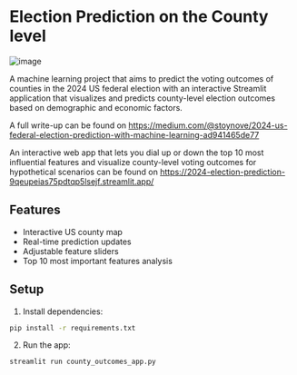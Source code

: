 # Election Prediction on the County level 

![image](https://github.com/user-attachments/assets/24051310-73ba-4898-b31f-cbdeb062f664)


A machine learning project that aims to predict the voting outcomes of counties in the 2024 US federal election with an interactive Streamlit application that visualizes and predicts county-level election outcomes based on demographic and economic factors.

A full write-up can be found on https://medium.com/@stoynove/2024-us-federal-election-prediction-with-machine-learning-ad941465de77 

An interactive web app that lets you dial up or down the top 10 most influential features and visualize county-level voting outcomes for hypothetical scenarios can be found on https://2024-election-prediction-9qeupeias75pdtqp5lsejf.streamlit.app/

## Features
- Interactive US county map
- Real-time prediction updates
- Adjustable feature sliders
- Top 10 most important features analysis

## Setup
1. Install dependencies:
```bash
pip install -r requirements.txt
```

2. Run the app:
```bash
streamlit run county_outcomes_app.py
```
